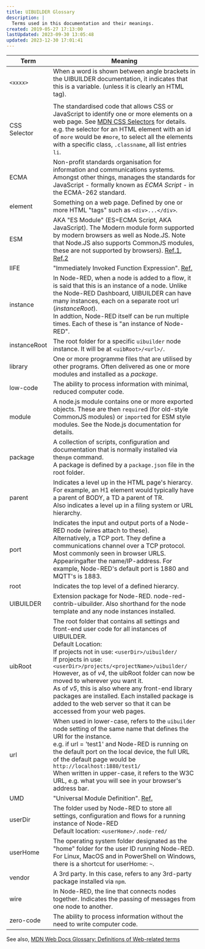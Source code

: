 ```yaml
---
title: UIBUILDER Glossary
description: |
  Terms used in this documentation and their meanings.
created: 2019-05-27 17:13:00
lastUpdated: 2023-09-30 13:05:48
updated: 2023-12-30 17:01:41
---
```


| Term         | Meaning                                                      |
| ------------ | ------------------------------------------------------------ |
| `<xxxx>`     | When a word is shown between angle brackets in the UIBUILDER documentation, it indicates that this is a variable. (unless it is clearly an HTML tag). |
|              |                                                              |
| CSS Selector | The standardised code that allows CSS or JavaScript to identify one or more elements on a web page. See [MDN CSS Selectors](https://developer.mozilla.org/en-US/docs/Web/CSS/CSS_Selectors) for details. e.g. the selector for an HTML element with an id of `more` would be `#more`, to select all the elements with a specific class, `.classname`, all list entries `li`. |
| ECMA         | Non-profit standards organisation for information and communications systems. Amongst other things, manages the standards for JavaScript - formally known as *ECMA Script* - in the ECMA-262 standard. |
| element      | Something on a web page. Defined by one or more HTML "tags" such as `<div>...</div>`. |
| ESM          | AKA "ES Module" (ES=ECMA Script, AKA JavaScript). The Modern module form supported by modern browsers as well as Node.JS. Note that Node.JS also supports CommonJS modules, these are not supported by browsers). [Ref.1](https://hacks.mozilla.org/2018/03/es-modules-a-cartoon-deep-dive/), [Ref.2](https://developer.mozilla.org/en-US/docs/Web/JavaScript/Guide/Modules) |
| IIFE         | "Immediately Invoked Function Expression". [Ref.](https://developer.mozilla.org/en-US/docs/Glossary/IIFE)
| instance     | In Node-RED, when a node is added to a flow, it is said that this is an instance of a node. Unlike the Node-RED Dashboard, UIBUILDER can have many instances, each on a separate root url (*instanceRoot*).<br>In addtion, Node-RED itself can be run multiple times. Each of these is "an instance of Node-RED". |
| instanceRoot | The root folder for a specific `uibuilder` node instance. It will be at `<uibRoot>/<url>/`. |
| library      | One or more programme files that are utilised by other programs. Often delivered as one or more modules and installed as a _package_. |
| low-code     | The ability to process information with minimal, reduced computer code. |
| module       | A node.js module contains one or more exported objects. These are then `require`d (for old-style CommonJS modules) or `import`ed for ESM style modules. See the Node.js documentation for details. |
| package      | A collection of scripts, configuration and documentation that is normally installed via the`npm` command.<br>A package is defined by a `package.json` file in the root folder. |
| parent       | Indicates a level up in the HTML page's hierarcy. For example, an H1 element would typically have a parent of BODY, a TD a parent of TR.<br />Also indicates a level up in a filing system or URL hierarchy. |
| port         | Indicates the input and output ports of a Node-RED node (wires attach to these).<br />Alternatively, a TCP port. They define a communications channel over a TCP protocol. Most commonly seen in browser URLS. Appearingafter the name/IP-address. For example, Node-RED's default port is 1880 and MQTT's is 1883. |
| root         | Indicates the top level of a defined hierarcy.               |
| UIBUILDER    | Extension package for Node-RED. node-red-contrib-uibuilder. Also shorthand for the node template and any node instances installed. |
| uibRoot      | The root folder that contains all settings and front-end user code for all instances of UIBUILDER.<br />Default Location:<br />  If projects not in use: `<userDir>/uibuilder/`<br />  If projects in use: `<userDir>/projects/<projectName>/uibuilder/`<br>However, as of *v4*, the uibRoot folder can now be moved to wherever you want it.<br>As of *v5*, this is also where any front-end library packages are installed. Each installed package is added to the web server so that it can be accessed from your web pages. |
| url          | When used in lower-case, refers to the `uibuilder` node setting of the same name that defines the URI for the instance.<br />e.g. if url = 'test1' and Node-RED is running on the default port on the local device, the full URL of the default page would be `http://localhost:1880/test1/`<br>When written in upper-case, it refers to the W3C URL, e.g. what you will see in your browser's address bar. |
| UMD          | "Universal Module Definition". [Ref.](https://github.com/umdjs/umd) |
| userDir      | The folder used by Node-RED to store all settings, configuration and flows for a running instance of Node-RED<br />Default location: `<userHome>/.node-red/` |
| userHome     | The operating system folder designated as the "home" folder for the user ID running Node-RED.<br>For Linux, MacOS and in PowerShell on Windows, there is a shortcut for userHome: `~`. |
| vendor       | A 3rd party. In this case, refers to any 3rd-party package installed via `npm`. |
| wire         | In Node-RED, the line that connects nodes together. Indicates the passing of messages from one node to another. |
| zero-code    | The ability to process information without the need to write computer code. |

See also, [MDN Web Docs Glossary: Definitions of Web-related terms](https://developer.mozilla.org/en-US/docs/Glossary)
